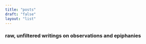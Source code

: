```yaml
---
title: "posts"
draft: "false"
layout: "list"
---
```


### raw, unfiltered writings on observations and epiphanies

